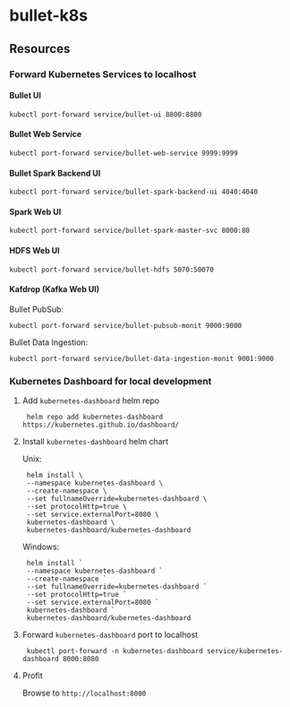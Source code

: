 # bullet-k8s

## Resources

### Forward Kubernetes Services to localhost

#### Bullet UI

    kubectl port-forward service/bullet-ui 8800:8800

#### Bullet Web Service

    kubectl port-forward service/bullet-web-service 9999:9999

#### Bullet Spark Backend UI

    kubectl port-forward service/bullet-spark-backend-ui 4040:4040

#### Spark Web UI

    kubectl port-forward service/bullet-spark-master-svc 8000:80

#### HDFS Web UI

    kubectl port-forward service/bullet-hdfs 5070:50070

#### Kafdrop (Kafka Web UI)

Bullet PubSub:

    kubectl port-forward service/bullet-pubsub-monit 9000:9000

Bullet Data Ingestion:

    kubectl port-forward service/bullet-data-ingestion-monit 9001:9000

### Kubernetes Dashboard for local development

1. Add `kubernetes-dashboard` helm repo

        helm repo add kubernetes-dashboard https://kubernetes.github.io/dashboard/

2. Install `kubernetes-dashboard` helm chart

    Unix:

        helm install \
        --namespace kubernetes-dashboard \
        --create-namespace \
        --set fullnameOverride=kubernetes-dashboard \
        --set protocolHttp=true \
        --set service.externalPort=8080 \
        kubernetes-dashboard \
        kubernetes-dashboard/kubernetes-dashboard

    Windows:

        helm install `
        --namespace kubernetes-dashboard `
        --create-namespace `
        --set fullnameOverride=kubernetes-dashboard `
        --set protocolHttp=true `
        --set service.externalPort=8080 `
        kubernetes-dashboard `
        kubernetes-dashboard/kubernetes-dashboard

3. Forward `kubernetes-dashboard` port to localhost

        kubectl port-forward -n kubernetes-dashboard service/kubernetes-dashboard 8000:8080

4. Profit

    Browse to `http://localhost:8000`
